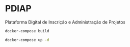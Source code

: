 # PDIAP
Plataforma Digital de Inscrição e Administração de Projetos

```sh
docker-compose build

docker-compose up -d
```
